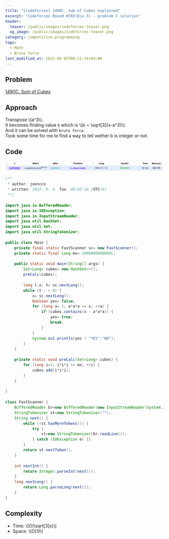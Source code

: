 ```yaml
---
title: "[Codeforces] 1490C. Sum of Cubes explained"
excerpt: "Codeforces Round #702(Div.3) - problem C solution"
header:
  teaser: /public/images/codeforces-teaser.png
  og_image: /public/images/codeforces-teaser.png
category: competitive-programming
tags:
  - Math
  - Brute force
last_modified_at: 2022-09-05T00:11:14+09:00
---
```


## Problem

[1490C. Sum of Cubes](http://codeforces.com/contest/1490/problem/C)

## Approach

Transpose \\(a^3\\).  
It becomes finding value `b` which is \\(b = \sqrt[3]{x-a^3}\\).  
And it can be solved with `brute force`.  
Took some time for me to find a way to tell wether b is integer or not.

## Code

<img src="/public/images/codeforces-1490C-result.png"/>

```java
/**
 * author: jooncco
 * written: 2022. 9. 6. Tue. 00:05:14 [UTC+9]
 **/

import java.io.BufferedReader;
import java.io.IOException;
import java.io.InputStreamReader;
import java.util.HashSet;
import java.util.Set;
import java.util.StringTokenizer;

public class Main {
    private final static FastScanner sc= new FastScanner();
    private static final Long mx= 1000000000000L;

    public static void main(String[] args) {
        Set<Long> cubes= new HashSet<>();
        preCalc(cubes);

        long t,x; t= sc.nextLong();
        while (t-- > 0) {
            x= sc.nextLong();
            boolean yes= false;
            for (long a= 1; a*a*a <= x; ++a) {
                if (cubes.contains(x - a*a*a)) {
                    yes= true;
                    break;
                }
            }
            System.out.println(yes ? "YES":"NO");
        }
    }

    private static void preCalc(Set<Long> cubes) {
        for (long i=1; i*i*i <= mx; ++i) {
            cubes.add(i*i*i);
        }
    }

}

class FastScanner {
    BufferedReader br=new BufferedReader(new InputStreamReader(System.in));
    StringTokenizer st=new StringTokenizer("");
    String next() {
        while (!st.hasMoreTokens()) {
            try {
                st=new StringTokenizer(br.readLine());
            } catch (IOException e) {}
        }
        return st.nextToken();
    }

    int nextInt() {
        return Integer.parseInt(next());
    }
    long nextLong() {
        return Long.parseLong(next());
    }
}
```

## Complexity

- Time: \\(O(\sqrt[3]x)\\)
- Space: \\(O(1)\\)

